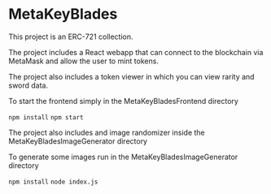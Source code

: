 # MetaKeyBlades

This project is an ERC-721 collection.

The project includes a React webapp that can connect to the blockchain via MetaMask and allow the user to mint tokens.

The project also includes a token viewer in which you can view rarity and sword data.

To start the frontend simply in the MetaKeyBladesFrontend directory

```npm install```
```npm start```

The project also includes and image randomizer inside the MetaKeyBladesImageGenerator directory

To generate some images run in the MetaKeyBladesImageGenerator directory

```npm install```
```node index.js```
